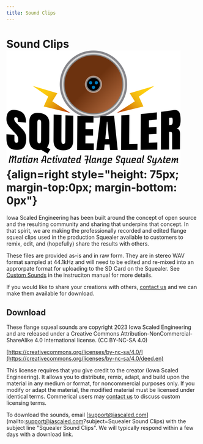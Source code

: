 ```yaml
---
title: Sound Clips
---
```

# Sound Clips ![](img/squealer-logo.png){align=right style="height: 75px; margin-top:0px; margin-bottom: 0px"}

Iowa Scaled Engineering has been built around the concept of open source and
the resulting community and sharing that underpins that concept.  In that
spirit, we are making the professionally recorded and edited flange squeal
clips used in the production Squealer available to customers to remix,
edit, and (hopefully) share the results with others.

These files are provided as-is and in raw form.  They are in stereo WAV
format sampled at 44.1kHz and will need to be edited and re-mixed into an
approrpate format for uploading to the SD Card on the Squealer.  See [Custom
Sounds](manual.md#custom-sounds) in the instruciton manual for more
details.

If you would like to share your creations with others, [contact us](mailto:support@iascaled.com)
and we can make them available for download.

## Download
These flange squeal sounds are copyright 2023 Iowa Scaled Engineering and
are released under a Creative Commons Attribution-NonCommercial-ShareAlike
4.0 International license.  (CC BY-NC-SA 4.0)

[https://creativecommons.org/licenses/by-nc-sa/4.0/](https://creativecommons.org/licenses/by-nc-sa/4.0/deed.en)

This license requires that you give credit to the creator (Iowa Scaled
Engineering).  It allows you to distribute, remix, adapt, and build upon the
material in any medium or format, for noncommercial purposes only.  If you
modify or adapt the material, the modified material must be licensed under
identical terms.  Commerical users may [contact
us](mailto:support@iascaled.com) to discuss custom licensing terms.

To download the sounds, email
[support@iascaled.com](mailto:support@iascaled.com?subject=Squealer Sound Clips)
 with the subject line "Squealer Sound Clips".  We will typically respond
within a few days with a download link.
